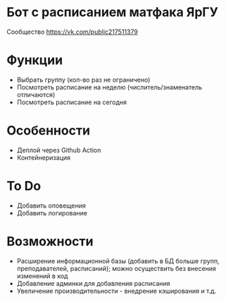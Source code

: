 # Бот с расписанием матфака ЯрГУ
Сообщество https://vk.com/public217511379

# Функции
* Выбрать группу (кол-во раз не ограничено)
* Посмотреть расписание на неделю (числитель/знаменатель отличаются)
* Посмотреть расписание на сегодня

# Особенности
* Деплой через Github Action
* Контейнеризация

# To Do
* Добавить оповещения
* Добавить логирование

# Возможности
* Расширение информационной базы (добавить в БД больше групп, преподавателей, расписаний); можно осуществить без внесения изменений в код
* Добавление админки для добавления расписания
* Увеличение производительности - внедрение кэширования и т.д.
